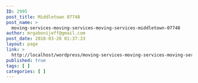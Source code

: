 ```yaml
---
ID: 2995
post_title: Middletown 07748
post_name: >
  moving-services-moving-services-moving-services-middletown-07748
author: mrgabonijeff@gmail.com
post_date: 2018-03-28 01:37:33
layout: page
link: >
  http://localhost/wordpress/moving-services-moving-services-moving-services-middletown-07748/
published: true
tags: [ ]
categories: [ ]
---
```

